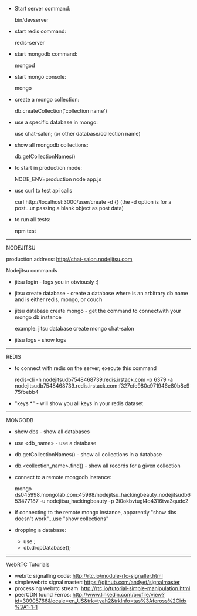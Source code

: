 * Start server command: 

	bin/devserver

* start redis command: 

	redis-server

* start mongodb command:

	mongod

* start mongo console:

	mongo

* create a mongo collection:

	db.createCollection('collection name')

* use a specific database in mongo:

	use chat-salon; (or other database/collection name)

* show all mongodb collections:

	db.getCollectionNames()

* to start in production mode:

	NODE_ENV=production node app.js

* use curl to test api calls

	curl http://localhost:3000/user/create -d {} (the -d option is for a post...ur passing a blank object as post data)


* to run all tests:

	npm test

------------------------------

NODEJITSU

production address: http://chat-salon.nodejitsu.com


Nodejitsu commands

* jitsu login - logs you in obviously :)

* jitsu create database <db name> <type> - create a database where <db name> is an arbitrary db name and <type> is either redis, mongo, or couch

* jitsu database create mongo <db-label> - get the command to connectwith your mongo db instance

	example: jitsu database create mongo chat-salon

* jitsu logs - show logs

------------------------------

REDIS

* to connect with redis on the server, execute this command

	redis-cli -h nodejitsudb7548468739.redis.irstack.com -p 6379 -a nodejitsudb7548468739.redis.irstack.com:f327cfe980c971946e80b8e975fbebb4

* "keys *" - will show you all keys in your redis dataset



------------------------------

MONGODB

* show dbs - show all databases

* use <db_name> - use a database

* db.getCollectionNames() - show all collections in a database

* db.<collection_name>.find() - show all records for a given collection

* connect to a remote mongodb instance:

	mongo ds045998.mongolab.com:45998/nodejitsu_hackingbeauty_nodejitsudb653477187 -u nodejitsu_hackingbeauty -p 3i0okbvtugl4o4316tva3qudc2

* if connecting to the remote mongo instance, apparently "show dbs doesn't work"...use "show collections"

* dropping a database:

	- use <database name>;
	- db.dropDatabase();

------------------------------

WebRTC Tutorials

* webrtc signalling code: http://rtc.io/module-rtc-signaller.html
* simplewebrtc signal master: https://github.com/andyet/signalmaster
* processing webrtc stream: http://rtc.io/tutorial-simple-manipulation.html
* peerCDN found Ferros: http://www.linkedin.com/profile/view?id=30905766&locale=en_US&trk=tyah2&trkInfo=tas%3Afeross%2Cidx%3A1-1-1